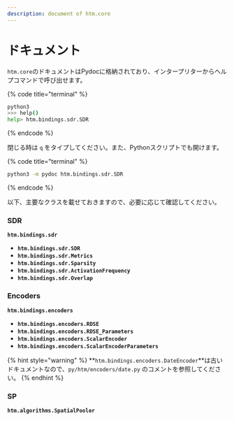 ```yaml
---
description: document of htm.core
---
```


# ドキュメント

`htm.core`のドキュメントはPydocに格納されており、インタープリターからヘルプコマンドで呼び出せます。

{% code title="terminal" %}
```bash
python3
>>> help()
help> htm.bindings.sdr.SDR
```
{% endcode %}

閉じる時は `q` をタイプしてください。また、Pythonスクリプトでも開けます。

{% code title="terminal" %}
```bash
python3 -m pydoc htm.bindings.sdr.SDR
```
{% endcode %}

以下、主要なクラスを載せておきますので、必要に応じて確認してください。

### SDR

**`htm.bindings.sdr`**

* **`htm.bindings.sdr.SDR`**
* **`htm.bindings.sdr.Metrics`**
* **`htm.bindings.sdr.Sparsity`**
* **`htm.bindings.sdr.ActivationFrequency`**
* **`htm.bindings.sdr.Overlap`**

### Encoders

**`htm.bindings.encoders`** 

* **`htm.bindings.encoders.RDSE`**
* **`htm.bindings.encoders.RDSE_Parameters`** 
* **`htm.bindings.encoders.ScalarEncoder`** 
* **`htm.bindings.encoders.ScalarEncoderParameters`** 

{% hint style="warning" %}
**`htm.bindings.encoders.DateEncoder`**は古いドキュメントなので、`py/htm/encoders/date.py` のコメントを参照してください。
{% endhint %}

### SP

**`htm.algorithms.SpatialPooler`** 





